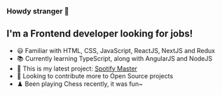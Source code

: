 ### Howdy stranger 👋


## I'm a Frontend developer looking for jobs!

- 😃 Familiar with HTML, CSS, JavaScript, ReactJS, NextJS and Redux
- 📚 Currently learning TypeScript, along with AngularJS and NodeJS
- 🎵 This is my latest project: [Spotify Master][spotify]
- 👯 Looking to contribute more to Open Source projects
- ♟️ Been playing Chess recently, it was fun~


[spotify]: https://musicmasters.herokuapp.com/
